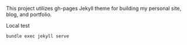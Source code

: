 This project utilizes gh-pages Jekyll theme for building my personal site, blog, and portfolio.



Local test
```
bundle exec jekyll serve

```
